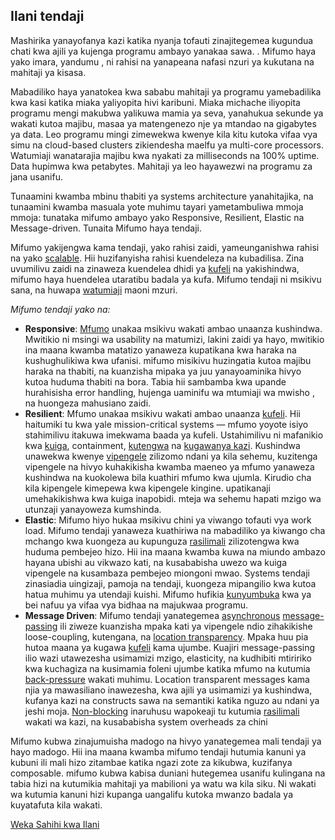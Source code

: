 Ilani tendaji
----------------------

Mashirika yanayofanya kazi katika nyanja tofauti zinajitegemea kugundua chati kwa ajili ya kujenga programu ambayo yanakaa sawa. . Mifumo haya yako imara, yandumu , ni rahisi na yanapeana nafasi nzuri ya kukutana na mahitaji ya kisasa.

Mabadiliko haya yanatokea kwa sababu mahitaji ya programu yamebadilika kwa kasi katika miaka yaliyopita hivi karibuni. Miaka michache iliyopita programu mengi makubwa yalikuwa mamia ya seva, yanahukua sekunde ya wakati kutoa majibu, masaa ya matengenezo nje ya mtandao na gigabytes ya data. Leo programu mingi zimewekwa kwenye kila kitu kutoka vifaa vya simu na cloud-based clusters zikiendesha maelfu ya multi-core processors. Watumiaji wanatarajia majibu  kwa nyakati za milliseconds na 100% uptime. Data hupimwa kwa petabytes. Mahitaji ya leo hayawezwi na programu za jana usanifu.

Tunaamini kwamba mbinu thabiti ya systems architecture yanahitajika, na tunaamini kwamba masuala yote muhimu tayari yametambuliwa mmoja mmoja: tunataka mifumo ambayo yako Responsive, Resilient, Elastic na Message-driven. Tunaita Mifumo haya tendaji.

Mifumo yakijengwa kama tendaji, yako rahisi zaidi, yameunganishwa rahisi na yako [scalable](/glossary#Scalability). Hii huzifanyisha rahisi kuendeleza na kubadilisa. Zina uvumilivu zaidi na  zinaweza kuendelea dhidi ya [kufeli](/glossary#Failure) na  yakishindwa, mifumo haya huendelea utaratibu badala ya kufa. Mifumo tendaji ni msikivu sana, na huwapa [watumiaji](/glossary#User) maoni mzuri. 

*Mifumo tendaji yako na:*

* <a name="Responsive"></a>**Responsive**: [Mfumo](/glossary#System) unakaa msikivu wakati ambao unaanza kushindwa. Mwitikio ni msingi wa usability na matumizi, lakini zaidi ya hayo, mwitikio ina maana kwamba matatizo yanaweza kupatikana kwa haraka na kushughulikiwa kwa ufanisi. mifumo misikivu huzingatia kutoa majibu haraka na thabiti, na kuanzisha mipaka ya juu yanayoaminika hivyo kutoa huduma thabiti na bora. Tabia hii sambamba kwa upande hurahisisha error handling, hujenga uaminifu wa mtumiaji wa mwisho , na huongeza mahusiano zaidi. 
* <a name="Resilient"></a>**Resilient**: Mfumo unakaa msikivu wakati ambao unaanza  [kufeli](/glossary#Failure). Hii haitumiki tu kwa yale mission-critical systems — mfumo yoyote isiyo stahimilivu itakuwa imekwama baada ya kufeli. Ustahimilivu ni mafanikio kwa [kuiga](/glossary#Replication), containment, [kutengwa](/glossary#Isolation) na [kugawanya kazi](/glossary#Delegation). Kushindwa unawekwa kwenye [vipengele](/glossary#Component) zilizomo ndani ya kila sehemu, kuzitenga vipengele na hivyo kuhakikisha kwamba maeneo ya mfumo yanaweza kushindwa na kuokolewa bila kuathiri mfumo kwa ujumla. Kirudio cha kila kipengele kimepewa kwa kipengele kingine. upatikanaji umehakikishwa kwa kuiga inapobidi. mteja wa sehemu hapati mzigo wa utunzaji yanayoweza kumshinda.
* <a name="Elastic"></a>**Elastic**: Mifumo hiyo hukaa msikivu chini ya viwango tofauti vya work load. Mifumo tendaji yanaweza kuathiriwa na mabadiliko ya kiwango cha mchango kwa kuongeza au kupunguza [rasilimali](/glossary#Resource) zilizotengwa kwa huduma pembejeo hizo. Hii ina maana kwamba kuwa na miundo ambazo hayana ubishi au vikwazo kati, na kusababisha uwezo wa kuiga vipengele na kusambaza pembejeo miongoni mwao. Systems tendaji zinasiadia uingizaji, pamoja na tendaji, kuongeza mipangilio kwa kutoa hatua muhimu ya utendaji kuishi. Mifumo hufikia [kunyumbuka](/glossary#Elasticity) kwa ya bei nafuu ya vifaa vya bidhaa na majukwaa programu.
* <a name="Message-Driven"></a>**Message Driven**: Mifumo tendaji yanategemea [asynchronous](/glossary#Asynchronous) [message-passing](/glossary#Message-Driven) ili ziweze kuanzisha mpaka kati ya vipengele ndio zihakikishe loose-coupling, kutengana, na  [location transparency](/glossary#Location-Transparency). Mpaka huu pia hutoa maana ya kugawa [kufeli](/glossary#Failure) kama ujumbe. Kuajiri message-passing ilio wazi utawezesha usimamizi mzigo, elasticity, na kudhibiti mtiririko kwa kuchagiza na kusimamia foleni ujumbe katika mfumo na kutumia  [back-pressure](/glossary#Back-Pressure) wakati muhimu. Location transparent messages kama njia ya mawasiliano inawezesha, kwa ajili ya usimamizi ya kushindwa, kufanya kazi na constructs sawa na semantiki katika nguzo au ndani ya jeshi moja. [Non-blocking](/glossary#Non-Blocking) inaruhusu wapokeaji tu kutumia  [rasilimali](/glossary#Resource) wakati wa kazi, na kusababisha system overheads za chini

Mifumo kubwa zinajumuisha madogo na hivyo yanategemea mali tendaji ya hayo madogo. Hii ina maana kwamba mifumo tendaji hutumia kanuni ya kubuni ili mali hizo zitambae katika ngazi zote za kikubwa, kuzifanya composable. mifumo kubwa kabisa duniani hutegemea usanifu kulingana na tabia hizi na kutumikia mahitaji ya mabilioni ya watu wa kila siku. Ni wakati wa kutumia kanuni hizi kupanga uangalifu kutoka mwanzo badala ya kuyatafuta kila wakati.

[Weka Sahihi kwa Ilani](http://www.reactivemanifesto.org/#sign-button)